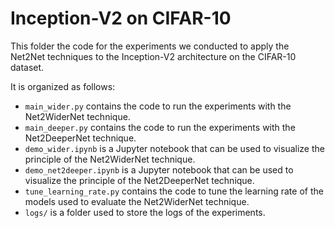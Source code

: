 # Inception-V2 on CIFAR-10

This folder the code for the experiments we conducted to apply the Net2Net techniques to the Inception-V2 architecture on the CIFAR-10 dataset.

It is organized as follows:
- `main_wider.py` contains the code to run the experiments with the Net2WiderNet technique.
- `main_deeper.py` contains the code to run the experiments with the Net2DeeperNet technique.
- `demo_wider.ipynb` is a Jupyter notebook that can be used to visualize the principle of the Net2WiderNet technique.
- `demo_net2deeper.ipynb` is a Jupyter notebook that can be used to visualize the principle of the Net2DeeperNet technique.
- `tune_learning_rate.py` contains the code to tune the learning rate of the models used to evaluate the Net2WiderNet technique.
- `logs/` is a folder used to store the logs of the experiments.